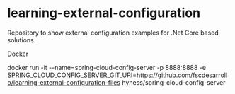 # learning-external-configuration
Repository to show external configuration examples for .Net Core based solutions.


Docker

docker run -it --name=spring-cloud-config-server -p 8888:8888 -e SPRING_CLOUD_CONFIG_SERVER_GIT_URI=https://github.com/fscdesarrollo/learning-external-configuration-files hyness/spring-cloud-config-server